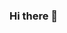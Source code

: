 ### Hi there 👋

<!--
**jeanmbt/jeanmbt** is a ✨ _special_ ✨ repository because its `README.md` (this file) appears on your GitHub profile.

Here are some ideas to get you started:

Change embracer, Challenge seeker, Expectation breaker. 

I moved to Germany in September 2017, coming from Brazil.
I discovered myself as a Web Developer after years working as a Beauty-Artist in the Fashion and Advertising branch and Creative Director for Art Projects. My former experiences prepared me for the challenges I face daily when developing Web applications, there's no challenge big enough for me. The intrinsic necessity to create, build and share motivates me to discover new things every day. I am dedicated, adaptable, social, creative and proactive. I think out of the box and I come up with clever solutions for problems I face and I'm eager to learn and develop therefore I'm constantly challenging myself. I like to put extra energy to deliver the best possible and go the extra mile to exceed expectations.
Part of my daily routine is to practice exertion and to research different topics to aggregate knowledge and improve my skills set.
I am sociable and I find it enriching knowing more about people I'm around and their experiences. 


- 🔭 I’m currently working on ...
   Finishing up the project I started while I was doing the Bootcamp at Lewagon
   Cementing all the knowledge I gathered in the last months and  bringing new content to my brain to digest
- 🌱 I’m currently learning ...
   React
- 👯 I’m looking to collaborate on ...
   Creative, fun, bold projects that challenge me
- 🤔 I’m looking for help with ...
- 💬 Ask me about ...
  Anything, I like to talk about stuff
- 📫 How to reach me: ...
  https://www.instagram.com/jean.hmua/
  https://www.linkedin.com/in/jeanmbt/edit/about/
  jeanbattirola@gmail.com
- 😄 Pronouns: ...
  He/They
- ⚡ Fun fact: ...
  I fall asleep watching https://www.youtube.com/user/OrderoftheGoodDeath or https://www.youtube.com/channel/UCphTF9wHwhCt-BzIq-s4V-g
-->
